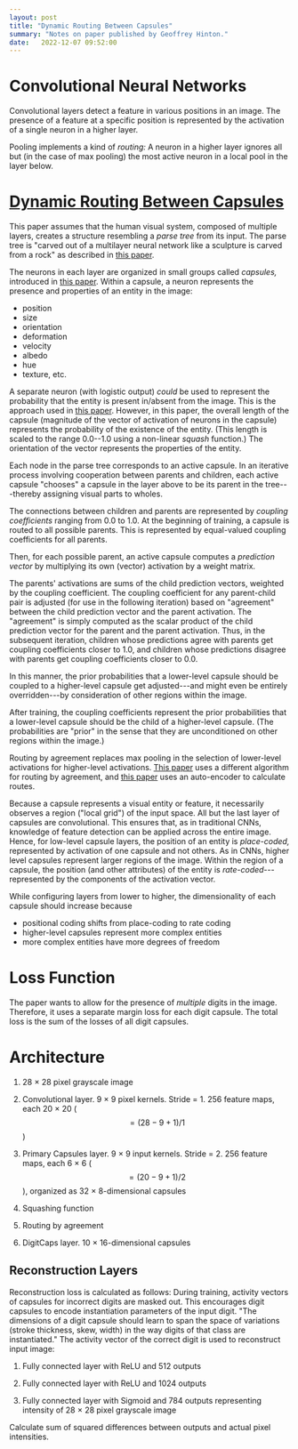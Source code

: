 ```yaml
---
layout: post
title: "Dynamic Routing Between Capsules"
summary: "Notes on paper published by Geoffrey Hinton."
date:   2022-12-07 09:52:00
---
```

# Convolutional Neural Networks

Convolutional layers detect a feature in various positions in an image. The
presence of a feature at a specific position is represented by the activation
of a single neuron in a higher layer.

Pooling implements a kind of _routing:_ A neuron in a higher layer ignores all
but (in the case of max pooling) the most active neuron in a local pool in the
layer below.

# [Dynamic Routing Between Capsules](https://arxiv.org/pdf/1710.09829.pdf)

This paper assumes that the human visual system, composed of multiple layers,
creates a structure resembling a _parse tree_ from its input. The parse tree is
"carved out of a multilayer neural network like a sculpture is carved from a
rock" as described in [this paper][1].

The neurons in each layer are organized in small groups called _capsules,_
introduced in [this paper][2]. Within a capsule, a neuron represents the
presence and properties of an entity in the image:

* position
* size
* orientation
* deformation
* velocity
* albedo
* hue
* texture, etc.

A separate neuron (with logistic output) _could_ be used to represent the
probability that the entity is present in/absent from the image. This is the approach used in [this paper][3]. However, in
this paper, the overall length of the capsule (magnitude of the vector of
activation of neurons in the capsule) represents the probability of the
existence of the entity. (This length is scaled to the range 0.0--1.0 using a
non-linear _squash_ function.) The orientation of the vector represents the
properties of the entity.

Each node in the parse tree corresponds to an active capsule. In an iterative
process involving cooperation between parents and children, each active capsule
"chooses" a capsule in the layer above to be its parent in the tree---thereby
assigning visual parts to wholes.

The connections between children and parents are represented by _coupling
coefficients_ ranging from 0.0 to 1.0. At the beginning of training, a capsule
is routed to all possible parents. This is represented by equal-valued coupling
coefficients for all parents.

Then, for each possible parent, an active capsule computes a _prediction
vector_ by multiplying its own (vector) activation by a weight matrix.

The parents' activations are sums of the child prediction vectors, weighted by
the coupling coefficient. The coupling coefficient for any parent-child pair is
adjusted (for use in the following iteration) based on "agreement" between the
child prediction vector and the parent activation. The "agreement" is simply
computed as the scalar product of the child prediction vector for the parent
and the parent activation. Thus, in the subsequent iteration, children whose
predictions agree with parents get coupling coefficients closer to 1.0, and
children whose predictions disagree with parents get coupling coefficients
closer to 0.0.

In this manner, the prior probabilities that a lower-level capsule should be
coupled to a higher-level capsule get adjusted---and might even be entirely
overridden---by consideration of other regions within the image.

After training, the coupling coefficients represent the prior probabilities
that a lower-level capsule should be the child of a higher-level capsule. (The
probabilities are "prior" in the sense that they are unconditioned on other
regions within the image.)

Routing by agreement replaces max pooling in the selection of lower-level
activations for higher-level activations. [This paper][3] uses a different
algorithm for routing by agreement, and [this paper][4] uses an auto-encoder to
calculate routes.

Because a capsule represents a visual entity or feature, it necessarily
observes a region ("local grid") of the input space. All but the last layer of
capsules are convolutional. This ensures that, as in traditional CNNs,
knowledge of feature detection can be applied across the entire image. Hence,
for low-level capsule layers, the position of an entity is _place-coded,_
represented by activation of one capsule and not others. As in CNNs, higher
level capsules represent larger regions of the image. Within the region of a
capsule, the position (and other attributes) of the entity is
_rate-coded_---represented by the components of the activation vector.

While configuring layers from lower to higher, the dimensionality of each
capsule should increase because

* positional coding shifts from place-coding to rate coding
* higher-level capsules represent more complex entities
* more complex entities have more degrees of freedom

# Loss Function

The paper wants to allow for the presence of _multiple_ digits in the image.
Therefore, it uses a separate margin loss for each digit capsule. The total
loss is the sum of the losses of all digit capsules.

# Architecture

1. 28 &times; 28 pixel grayscale image

2. Convolutional layer. 9 &times; 9 pixel kernels. Stride = 1. 256 feature
maps, each 20 &times; 20 ($$= (28 - 9 + 1) / 1$$)

3. Primary Capsules layer. 9 &times; 9 input kernels. Stride = 2. 256 feature maps, each 6 &times; 6 ($$= (20 - 9 + 1) / 2$$), organized as 32 &times; 8-dimensional capsules

4. Squashing function

5. Routing by agreement

6. DigitCaps layer. 10 &times; 16-dimensional capsules

## Reconstruction Layers

Reconstruction loss is calculated as follows: During training, activity vectors
of capsules for incorrect digits are masked out. This encourages digit capsules
to encode instantiation parameters of the input digit. "The dimensions of a
digit capsule should learn to span the space of variations (stroke thickness,
skew, width) in the way digits of that class are instantiated." The activity
vector of the correct digit is used to reconstruct input image:

1. Fully connected layer with ReLU and 512 outputs

2. Fully connected layer with ReLU and 1024 outputs

3. Fully connected layer with Sigmoid and 784 outputs representing intensity of
28 &times; 28 pixel grayscale image

Calculate sum of squared differences between outputs and actual pixel
intensities.

[1]: <https://www.cs.toronto.edu/~hinton/absps/nips99ywt.pdf> "Learning to Parse Images"
[2]: <https://www.cs.toronto.edu/~bonner/courses/2022s/csc2547/papers/capsules/transforming-autoencoders,-hinton,-icann-2011.pdf> "Transforming Auto-Encoders"
[3]: <https://openreview.net/pdf?id=HJWLfGWRb> "Matrix Capsules with EM Routing"
[4]: <https://arxiv.org/pdf/1906.06818.pdf> "Stacked Capsule Autoencoders"